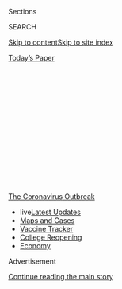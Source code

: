 <div id="app">

<div>

<div>

<div>

<div class="NYTAppHideMasthead css-1q2w90k e1suatyy0">

<div class="section css-ui9rw0 e1suatyy2">

<div class="css-eph4ug er09x8g0">

<div class="css-6n7j50">

</div>

<span class="css-1dv1kvn">Sections</span>

<div class="css-10488qs">

<span class="css-1dv1kvn">SEARCH</span>

</div>

[Skip to content](#site-content)[Skip to site
index](#site-index)

</div>

<div class="css-10698na e1huz5gh0">

</div>

</div>

<div id="masthead-bar-one" class="section hasLinks css-15hmgas e1csuq9d3">

<div class="css-uqyvli e1csuq9d0">

</div>

<div class="css-1uqjmks e1csuq9d1">

</div>

<div class="css-9e9ivx">

[](https://myaccount.nytimes.com/auth/login?response_type=cookie&client_id=vi)

</div>

<div class="css-1bvtpon e1csuq9d2">

[Today’s
Paper](https://www.nytimes.com/section/todayspaper)

</div>

</div>

</div>

</div>

<div data-aria-hidden="false">

<div id="site-content" data-role="main">

<div>

<div class="css-1aor85t" style="opacity:0.000000001;z-index:-1;visibility:hidden">

<div class="css-1hqnpie">

<div class="css-epjblv">

<span class="css-z6pdnw">Why Is There No Consensus About Reopening
Schools?</span>

</div>

<div class="css-k008qs">

<div class="css-1iwv8en">

<span class="css-18z7m18"></span>

<div>

<div>

</div>

</div>

</div>

<span class="css-1n6z4y">https://nyti.ms/2BCjBDc</span>

<div class="css-1705lsu">

<div class="css-4xjgmj">

<div class="css-4skfbu" data-role="toolbar" data-aria-label="Social Media Share buttons, Save button, and Comments Panel with current comment count" data-testid="share-tools">

  - 
  - 
  - 
  - 
    
    <div class="css-6n7j50">
    
    </div>

  - 
  - 

</div>

</div>

</div>

</div>

</div>

</div>

<div id="NYT_TOP_BANNER_REGION" class="css-13pd83m">

<div>

<div id="styln-prism-menu-1592847958612" class="section interactive-content interactive-size-medium css-1edisqu">

<div class="css-17ih8de interactive-body">

<div id="scroll-container" class="css-1gj85ro">

[<span class="styln-title-wrap"><span class="css-1pje3qr">The
Coronavirus</span><span class="css-1pje3qr">
Outbreak</span></span>](https://www.nytimes.com/news-event/coronavirus?action=click&pgtype=Article&state=default&region=TOP_BANNER&context=storylines_menu)

  - <span class="css-kqxiym" data-emphasize="true">live</span>[Latest
    Updates](https://www.nytimes.com/2020/08/04/world/coronavirus-cases.html?action=click&pgtype=Article&state=default&region=TOP_BANNER&context=storylines_menu)
  - [Maps and
    Cases](https://www.nytimes.com/interactive/2020/us/coronavirus-us-cases.html?action=click&pgtype=Article&state=default&region=TOP_BANNER&context=storylines_menu)
  - [Vaccine
    Tracker](https://www.nytimes.com/interactive/2020/science/coronavirus-vaccine-tracker.html?action=click&pgtype=Article&state=default&region=TOP_BANNER&context=storylines_menu)
  - [College
    Reopening](https://www.nytimes.com/2020/08/02/us/covid-college-reopening.html?action=click&pgtype=Article&state=default&region=TOP_BANNER&context=storylines_menu)
  - [Economy](https://www.nytimes.com/live/2020/08/04/business/stock-market-today-coronavirus?action=click&pgtype=Article&state=default&region=TOP_BANNER&context=storylines_menu)

</div>

</div>

</div>

</div>

</div>

<div id="top-wrapper" class="css-1sy8kpn">

<div id="top-slug" class="css-l9onyx">

Advertisement

</div>

[Continue reading the main
story](#after-top)

<div class="ad top-wrapper" style="text-align:center;height:100%;display:block;min-height:250px">

<div id="top" class="place-ad" data-position="top" data-size-key="top">

</div>

</div>

<div id="after-top">

</div>

</div>

<div id="sponsor-wrapper" class="css-1hyfx7x">

<div id="sponsor-slug" class="css-19vbshk">

Supported by

</div>

[Continue reading the main
story](#after-sponsor)

<div id="sponsor" class="ad sponsor-wrapper" style="text-align:center;height:100%;display:block">

</div>

<div id="after-sponsor">

</div>

</div>

[Studies
Show](/column/studies-show "Studies Show")

<div class="css-1vkm6nb ehdk2mb0">

# Why Is There No Consensus About Reopening Schools?

</div>

<div class="css-79elbk" data-testid="photoviewer-wrapper">

<div class="css-z3e15g" data-testid="photoviewer-wrapper-hidden">

</div>

<div class="css-1a48zt4 ehw59r15" data-testid="photoviewer-children">

![<span class="css-ach9cc e1z0qqy90" itemprop="copyrightHolder"><span class="css-1ly73wi e1tej78p0">Credit...</span><span><span>Illustration
by Ori
Toor</span></span></span>](https://static01.nyt.com/images/2020/08/02/magazine/02mag-studies-1/02mag-studies-1-articleLarge.jpg?quality=75&auto=webp&disable=upscale)

</div>

</div>

<div class="css-xt80pu e12qa4dv0">

<div class="css-18e8msd">

<div class="css-vp77d3 epjyd6m0">

<div class="css-1baulvz">

By <span class="css-1baulvz last-byline" itemprop="name">Kim
Tingley</span>

</div>

</div>

  - 
    
    <div class="css-1ea1lzw e16638kd2">
    
    Published July 29, 2020Updated Aug. 4, 2020,
    <span class="css-epvm6">8:22 a.m.
    ET</span>
    
    </div>

  - 
    
    <div class="css-4xjgmj">
    
    <div class="css-pvvomx" data-role="toolbar" data-aria-label="Social Media Share buttons, Save button, and Comments Panel with current comment count" data-testid="share-tools">
    
      - 
      - 
      - 
      - 
        
        <div class="css-6n7j50">
        
        </div>
    
      - 
      - 
    
    </div>
    
    </div>

</div>

</div>

<div class="section meteredContent css-1r7ky0e" name="articleBody" itemprop="articleBody">

<div class="css-1fanzo5 StoryBodyCompanionColumn">

<div class="css-53u6y8">

Is it possible to [reopen school
buildings](https://www.nytimes.com/2020/08/03/us/school-closing-coronavirus.html)
in the fall in a way that keeps kids, educators, staff and their
families and communities safe from Covid-19? Is it possible *not* to do
so without harming them in other ways? Already, [school
closures](https://www.nytimes.com/2020/07/29/health/covid-school-reopening.html)
have set children behind academically. More than 20 million children
rely on school breakfasts and lunches. Too many parents face the choice
between losing their jobs or leaving their children at home
unsupervised. Vaccination rates for various dangerous diseases,
typically required before students can attend school, have plummeted.
Isolating children from their peers exacts social and emotional costs,
which differ by age group and are nearly impossible to quantify. And
whether schools reopen or remain closed, the risks are borne
disproportionately by low-income communities and people of color. “This
is really one of the most perplexing and complex issues I’ve ever faced
in 40 years,” says Dan M. Cooper, a professor of pediatrics at the
University of California, Irvine.

A flood of guidance has been issued in recent weeks, much of it urging
[schools to
reopen](https://www.nytimes.com/2020/08/03/business/how-schools-reopen.html)
and suggesting safety precautions. Media outlets as well have relayed
reams of often conflicting expert advice on how to weigh risks and
benefits, to individuals and to society. In every case, that calculation
is constrained by major gaps in our understanding of how Covid affects
children and those in contact with them. Strong evidence suggests that
children are much less likely than adults to get sick or die from the
virus. (By July 9, data from most of the U.S. showed that
[nearly 242,000
children](https://services.aap.org/en/pages/2019-novel-coronavirus-covid-19-infections/children-and-covid-19-state-level-data-report/)
had tested positive for Covid, representing 8 percent of cases, the
American Academy of Pediatrics reports; they account for fewer than 3
percent of hospitalizations and fewer than 1 percent of deaths.)

But are children less likely to be infected, or just less likely to show
symptoms? Does the virus behave differently in grade-schoolers than in
high-schoolers? What factors determine whether children become seriously
ill? And, perhaps most crucial for schools, what are the odds that
students will transmit the virus to one another or to adults?

</div>

</div>

<div class="css-1fanzo5 StoryBodyCompanionColumn">

<div class="css-53u6y8">

One reason scientists have a lesser understanding of how the coronavirus
acts on children is that in March, at the outset of the pandemic, most
stricken countries simultaneously closed schools, shuttered businesses
and urged people to stay home, making it nearly impossible to separate
out the effect of school closures on rates of transmission in the
community. During a stay-at-home advisory in Switzerland, researchers
from Geneva University Hospitals tried to determine how vulnerable
various age groups were to infection. Beginning in April, they adapted a
health study already underway to test residents for coronavirus
antibodies. Subjects came in weekly and were invited to bring everyone
they lived with who was at least 5 to be tested, too. The results from
more than 2,700 participants over five weeks, [published in The
Lancet](https://www.thelancet.com/journals/lancet/article/PIIS0140-6736\(20\)31304-0/fulltext)
in June, showed that children ages 5 to 9 and adults over 65 were
significantly less likely to test positive than those between the ages
of 10 and 64. Of the 123 children in that age group, 21 were exposed to
an infected household member, but only one developed
antibodies.

</div>

</div>

<div class="css-79elbk" data-testid="photoviewer-wrapper">

<div class="css-z3e15g" data-testid="photoviewer-wrapper-hidden">

</div>

<div class="css-1a48zt4 ehw59r15" data-testid="photoviewer-children">

![<span class="css-ach9cc e1z0qqy90" itemprop="copyrightHolder"><span class="css-1ly73wi e1tej78p0">Credit...</span><span>Illustration
by Ori
Toor</span></span>](https://static01.nyt.com/images/2020/08/02/magazine/02mag-studies-2/02mag-studies-2-articleLarge.jpg?quality=75&auto=webp&disable=upscale)

</div>

</div>

<div class="css-1fanzo5 StoryBodyCompanionColumn">

<div class="css-53u6y8">

Large-scale randomized testing and contact tracing over time, which
would give a more complete picture of who transmits the virus and how,
hasn’t been done yet in schools. In July, in the journal Emerging
Infectious Diseases, researchers from the Korea Centers for Disease
Control and Prevention published [the results of tracing more
than 59,000
contacts](https://wwwnc.cdc.gov/eid/article/26/10/20-1315_article) of
5,706 coronavirus patients. Children younger than 10 were found to have
transmitted the virus much less than did those between 10 and 19, whose
transmission rate was equivalent to that of adults. But only 3 percent
of patients in that initial cohort were 19 and younger, and their having
been tested probably means they presented symptoms. It’s still unclear
how asymptomatic children, who are hard to identify, might spread the
virus; it’s also unclear if there are differences in transmission
between the ages of 10 and 19.

“A lot of the data we’re getting from different sources is messy and not
necessarily pointing in the same direction,” says Nicholas Davies, an
epidemiologist at the London School of Hygiene & Tropical Medicine. He
and colleagues used a statistical method called Bayesian inference to
test several hypotheses about children and Covid. These included the
premises that kids are being infected but not showing symptoms and that
kids are less susceptible to infection. Based on epidemiological data
from China, Italy, Japan, Singapore, Canada and South Korea, the
researchers concluded that both premises were probably true, to an
extent. Their findings, published in Nature Medicine in June, estimate
that [people under 20 are about half as
likely](https://www.nature.com/articles/s41591-020-0962-9) as older age
groups to become infected, and that among 10- to 19-year-olds who do get
the virus, only 21 percent will have clinical symptoms. They couldn’t
make finer age distinctions, nor say how likely any children are to
infect others.

None of these studies directly addresses the impact of reopening schools
on the spread of Covid. In fact, when researchers from the University of
Washington departments of global health and epidemiology began compiling
a summary of models from 15 other countries where students have
returned, they found “very few” scientific publications on the topic and
relied primarily on news reports. In nearly all countries, they
observed, schools adopted safety measures, including face masks and
social distancing. None of the countries (except Sweden, which kept many
schools open) resumed classes before national rates of infection had
significantly declined; there is no evidence to say what the outcome of
opening schools would be in areas of the U.S. where the virus is
surging. In Germany, where infection rates were higher than in other
European countries, the return of older students accompanied an
[increase in infections among one another but not
staff,](https://www.medrxiv.org/content/10.1101/2020.06.24.20139634v1.full.pdf)
according to a preprint led by researchers at the University of
Manchester and Public Health England.

In Israel, students and staff wore masks after schools reopened in early
May. But several weeks later, those rules were relaxed. According to
Haaretz, outbreaks began soon after, exposing thousands at schools to
infection, causing many of them to close down again. There’s “not clear
cause and effect” between the removal of masks and the outbreaks, says
the summary’s lead author, Brandon Guthrie, but it’s “circumstantial
evidence” that they offer some protection in classrooms. It also reveals
how unenforceable the health guidance schools are receiving can be.

</div>

</div>

<div class="css-1fanzo5 StoryBodyCompanionColumn">

<div class="css-53u6y8">

Cooper, co-author of a commentary in The Journal of Pediatrics in May
that highlights [the need for
collaboration](https://www.jpeds.com/article/S0022-3476\(20\)30608-9/fulltext#%20)
between local schools and public health officials, believes, in general,
that “schools need to reopen, and we need to study what happens in the
schools very, very carefully.” The C.D.C. could be “quite helpful,”
according to Anita Cicero, deputy director at the Johns Hopkins Center
for Health Security, if it “put out a model protocol” for researchers
trying to track Covid cases that emerge in schools “so everyone is
collecting data the same way.”

In May, the N.I.H. initiated a study to test thousands of children and
their families over six months to see who gets the virus, whether it’s
transmitted within the household and who develops Covid, while
collecting information about participants’ recent activities. That’s the
kind of detailed data collection needed to help determine under what
conditions schools are likely to endure outbreaks or contribute to
community spread. But none of that data will help us in time for the
start of the school year. Instead, without the ability to consistently
test students, get quick results and trace contacts, it will be
impossible for schools to tell who has the virus and whether it’s
circulating on campus; when students and staff inevitably get sick,
individual schools will have to debate shutting down or staying open
without any more useful information to guide them than they have now. To
all of America’s failures in the Covid-19 crisis, we should surely add
this one: the inability to get schools the tools and data they need to
strike the best possible balance between education and health.

</div>

</div>

</div>

<div>

</div>

<div>

</div>

<div>

</div>

<div>

<div id="bottom-wrapper" class="css-1ede5it">

<div id="bottom-slug" class="css-l9onyx">

Advertisement

</div>

[Continue reading the main
story](#after-bottom)

<div id="bottom" class="ad bottom-wrapper" style="text-align:center;height:100%;display:block;min-height:90px">

</div>

<div id="after-bottom">

</div>

</div>

</div>

</div>

</div>

## Site Index

<div>

</div>

## Site Information Navigation

  - [© <span>2020</span> <span>The New York Times
    Company</span>](https://help.nytimes.com/hc/en-us/articles/115014792127-Copyright-notice)

<!-- end list -->

  - [NYTCo](https://www.nytco.com/)
  - [Contact
    Us](https://help.nytimes.com/hc/en-us/articles/115015385887-Contact-Us)
  - [Work with us](https://www.nytco.com/careers/)
  - [Advertise](https://nytmediakit.com/)
  - [T Brand Studio](http://www.tbrandstudio.com/)
  - [Your Ad
    Choices](https://www.nytimes.com/privacy/cookie-policy#how-do-i-manage-trackers)
  - [Privacy](https://www.nytimes.com/privacy)
  - [Terms of
    Service](https://help.nytimes.com/hc/en-us/articles/115014893428-Terms-of-service)
  - [Terms of
    Sale](https://help.nytimes.com/hc/en-us/articles/115014893968-Terms-of-sale)
  - [Site
    Map](https://spiderbites.nytimes.com)
  - [Help](https://help.nytimes.com/hc/en-us)
  - [Subscriptions](https://www.nytimes.com/subscription?campaignId=37WXW)

</div>

</div>

</div>

</div>
